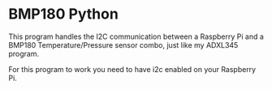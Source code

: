 # BMP180 Python

This program handles the I2C communication between a Raspberry Pi and a BMP180 Temperature/Pressure sensor
combo, just like my ADXL345 program.

For this program to work you need to have i2c enabled on your Raspberry Pi.